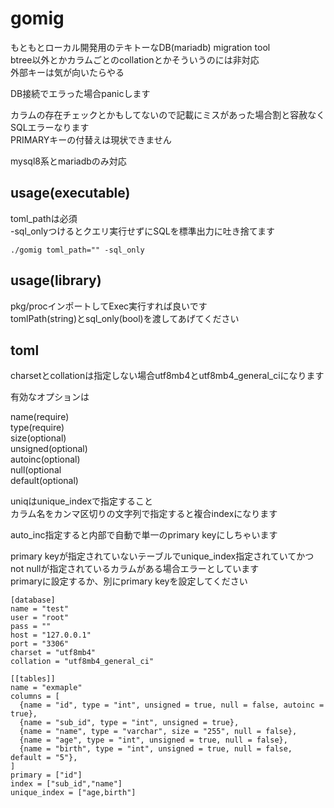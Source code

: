 # gomig

もともとローカル開発用のテキトーなDB(mariadb) migration tool  
btree以外とかカラムごとのcollationとかそういうのには非対応  
外部キーは気が向いたらやる

DB接続でエラった場合panicします

カラムの存在チェックとかもしてないので記載にミスがあった場合割と容赦なくSQLエラーなります  
PRIMARYキーの付替えは現状できません  

mysql8系とmariadbのみ対応

## usage(executable)
toml_pathは必須  
-sql_onlyつけるとクエリ実行せずにSQLを標準出力に吐き捨てます

```
./gomig toml_path="" -sql_only
```

## usage(library)
pkg/procインポートしてExec実行すれば良いです  
tomlPath(string)とsql_only(bool)を渡してあげてください

## toml
charsetとcollationは指定しない場合utf8mb4とutf8mb4_general_ciになります

有効なオプションは

name(require)  
type(require)  
size(optional)  
unsigned(optional)  
autoinc(optional)  
null(optional  
default(optional)  

uniqはunique_indexで指定すること  
カラム名をカンマ区切りの文字列で指定すると複合indexになります

auto_inc指定すると内部で自動で単一のprimary keyにしちゃいます  

primary keyが指定されていないテーブルでunique_index指定されていてかつnot nullが指定されているカラムがある場合エラーとしています  
primaryに設定するか、別にprimary keyを設定してください

```
[database]
name = "test"
user = "root"
pass = ""
host = "127.0.0.1"
port = "3306"
charset = "utf8mb4"
collation = "utf8mb4_general_ci"

[[tables]]
name = "exmaple"
columns = [
  {name = "id", type = "int", unsigned = true, null = false, autoinc = true},
  {name = "sub_id", type = "int", unsigned = true},
  {name = "name", type = "varchar", size = "255", null = false},
  {name = "age", type = "int", unsigned = true, null = false},
  {name = "birth", type = "int", unsigned = true, null = false, default = "5"},
]
primary = ["id"]
index = ["sub_id","name"]
unique_index = ["age,birth"]
```